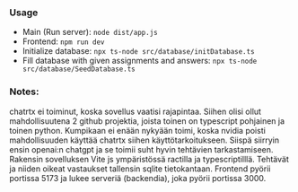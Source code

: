 ### Usage
* Main (Run server): `node dist/app.js`
* Frontend: `npm run dev`
* Initialize database: `npx ts-node src/database/initDatabase.ts`
* Fill database with given assignments and answers: `npx ts-node src/database/SeedDatabase.ts`

### Notes:

chatrtx ei toiminut, koska sovellus vaatisi rajapintaa. Siihen olisi ollut mahdollisuutena 2 github projektia, joista toinen on typescript pohjainen ja toinen python. Kumpikaan ei enään nykyään toimi, koska nvidia poisti mahdollisuuden käyttää chatrtx siihen käyttötarkoitukseen. Siispä siirryin ensin openai:n chatgpt ja se toimii suht hyvin tehtävien tarkastamiseen. Rakensin sovelluksen Vite js ympäristössä ractilla ja typescriptilllä. Tehtävät ja niiden oikeat vastaukset tallensin sqlite tietokantaan. Frontend pyörii portissa 5173 ja lukee serveriä (backendia), joka pyörii portissa 3000. 